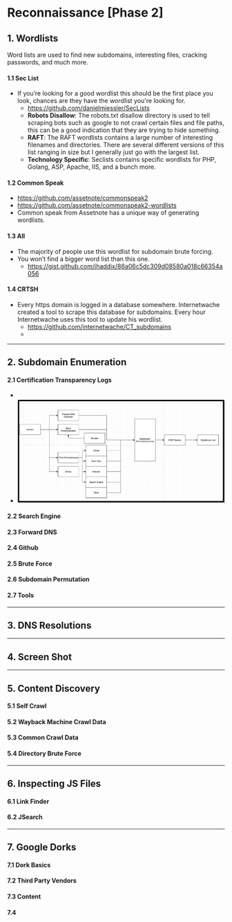 # Reconnaissance [Phase 2]
## 1. Wordlists
Word lists are used to find new subdomains, interesting files, cracking passwords, and much more.
#### 1.1 Sec List
- If you’re looking for a good wordlist this should be the first place you look, chances are they have the wordlist you're looking for.
	-  https://github.com/danielmiessler/SecLists
	-  <b>Robots Disallow</b>: The robots.txt disallow directory is used to tell scraping bots such as google to not crawl certain files and file paths, this can be a good indication that they are trying to hide something.
	-  <b>RAFT</b>: The RAFT wordlists contains a large number of interesting filenames and directories. There are several different versions of this list ranging in size but I generally just go with the largest list.
	-  <b>Technology Specific</b>:  Seclists contains specific wordlists for PHP, Golang, ASP, Apache, IIS, and a bunch more.
#### 1.2 Common Speak
- https://github.com/assetnote/commonspeak2
-  https://github.com/assetnote/commonspeak2-wordlists
-  Common speak from Assetnote has a unique way of generating wordlists. 
#### 1.3 All
- The majority of people use this wordlist for subdomain brute forcing.
- You won’t find a bigger word list than this one.
	-  https://gist.github.com/jhaddix/86a06c5dc309d08580a018c66354a056

#### 1.4 CRTSH
- Every https domain is logged in a database somewhere. Internetwache created a tool to scrape this database for subdomains. Every hour Internetwache uses this tool to update his wordlist.
	- https://github.com/internetwache/CT_subdomains	
	- 
<hr>

## 2. Subdomain Enumeration
#### 2.1 Certification Transparency Logs
- 
- ![](assets/subdomain-enum.png)

#### 2.2 Search Engine
#### 2.3 Forward DNS
#### 2.4 Github 
#### 2.5 Brute Force
#### 2.6 Subdomain Permutation
#### 2.7 Tools
<hr>

## 3. DNS Resolutions
<hr>

## 4. Screen Shot
<hr>

## 5. Content Discovery
#### 5.1 Self Crawl
#### 5.2 Wayback Machine Crawl Data
#### 5.3 Common Crawl Data
#### 5.4 Directory Brute Force
<hr>

## 6. Inspecting JS Files
#### 6.1 Link Finder
#### 6.2 JSearch
<hr>

## 7. Google Dorks
#### 7.1 Dork Basics
#### 7.2 Third Party Vendors
#### 7.3 Content
#### 7.4 